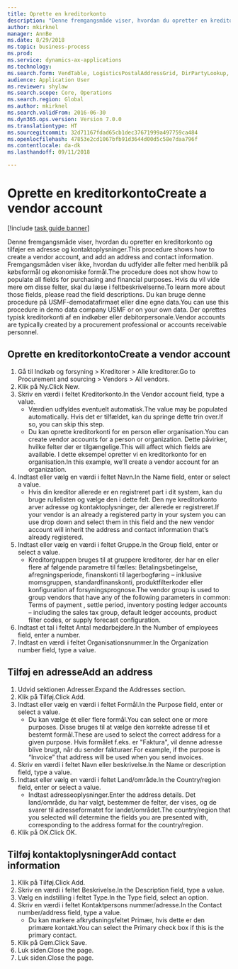 ```yaml
--- 
title: Oprette en kreditorkonto
description: "Denne fremgangsmåde viser, hvordan du opretter en kreditorkonto og tilføjer en adresse og kontaktoplysninger."
author: mkirknel
manager: AnnBe
ms.date: 8/29/2018
ms.topic: business-process
ms.prod: 
ms.service: dynamics-ax-applications
ms.technology: 
ms.search.form: VendTable, LogisticsPostalAddressGrid, DirPartyLookup, LogisticsPostalAddress, SysLookupMultiSelectGrid
audience: Application User
ms.reviewer: shylaw
ms.search.scope: Core, Operations
ms.search.region: Global
ms.author: mkirknel
ms.search.validFrom: 2016-06-30
ms.dyn365.ops.version: Version 7.0.0
ms.translationtype: HT
ms.sourcegitcommit: 32d71167fdad65cb1dec37671999a497759ca484
ms.openlocfilehash: 47853e2cd1067bfb91d3644d00d5c58e7daa796f
ms.contentlocale: da-dk
ms.lasthandoff: 09/11/2018

---
```

# <a name="create-a-vendor-account"></a><span data-ttu-id="099a7-103">Oprette en kreditorkonto</span><span class="sxs-lookup"><span data-stu-id="099a7-103">Create a vendor account</span></span>

[!include [task guide banner](../../includes/task-guide-banner.md)]

<span data-ttu-id="099a7-104">Denne fremgangsmåde viser, hvordan du opretter en kreditorkonto og tilføjer en adresse og kontaktoplysninger.</span><span class="sxs-lookup"><span data-stu-id="099a7-104">This procedure shows how to create a vendor account, and add an address and contact information.</span></span> <span data-ttu-id="099a7-105">Fremgangsmåden viser ikke, hvordan du udfylder alle felter med henblik på købsformål og økonomiske formål.</span><span class="sxs-lookup"><span data-stu-id="099a7-105">The procedure does not show how to populate all fields for purchasing and financial purposes.</span></span> <span data-ttu-id="099a7-106">Hvis du vil vide mere om disse felter, skal du læse i feltbeskrivelserne.</span><span class="sxs-lookup"><span data-stu-id="099a7-106">To learn more about those fields, please read the field descriptions.</span></span> <span data-ttu-id="099a7-107">Du kan bruge denne procedure på USMF-demodatafirmaet eller dine egne data.</span><span class="sxs-lookup"><span data-stu-id="099a7-107">You can use this procedure in demo data company USMF or on your own data.</span></span> <span data-ttu-id="099a7-108">Der oprettes typisk kreditorkonti af en indkøber eller debitorpersonale.</span><span class="sxs-lookup"><span data-stu-id="099a7-108">Vendor accounts are typically created by a procurement professional or accounts receivable personnel.</span></span>


## <a name="create-a-vendor-account"></a><span data-ttu-id="099a7-109">Oprette en kreditorkonto</span><span class="sxs-lookup"><span data-stu-id="099a7-109">Create a vendor account</span></span>
1. <span data-ttu-id="099a7-110">Gå til Indkøb og forsyning > Kreditorer > Alle kreditorer.</span><span class="sxs-lookup"><span data-stu-id="099a7-110">Go to Procurement and sourcing > Vendors > All vendors.</span></span>
2. <span data-ttu-id="099a7-111">Klik på Ny.</span><span class="sxs-lookup"><span data-stu-id="099a7-111">Click New.</span></span>
3. <span data-ttu-id="099a7-112">Skriv en værdi i feltet Kreditorkonto.</span><span class="sxs-lookup"><span data-stu-id="099a7-112">In the Vendor account field, type a value.</span></span>
    * <span data-ttu-id="099a7-113">Værdien udfyldes eventuelt automatisk.</span><span class="sxs-lookup"><span data-stu-id="099a7-113">The value may be populated automatically.</span></span> <span data-ttu-id="099a7-114">Hvis det er tilfældet, kan du springe dette trin over.</span><span class="sxs-lookup"><span data-stu-id="099a7-114">If so, you can skip this step.</span></span>  
    * <span data-ttu-id="099a7-115">Du kan oprette kreditorkonti for en person eller organisation.</span><span class="sxs-lookup"><span data-stu-id="099a7-115">You can create vendor accounts for a person or organization.</span></span> <span data-ttu-id="099a7-116">Dette påvirker, hvilke felter der er tilgængelige.</span><span class="sxs-lookup"><span data-stu-id="099a7-116">This will affect which fields are available.</span></span> <span data-ttu-id="099a7-117">I dette eksempel opretter vi en kreditorkonto for en organisation.</span><span class="sxs-lookup"><span data-stu-id="099a7-117">In this example, we’ll create a vendor account for an organization.</span></span>   
4. <span data-ttu-id="099a7-118">Indtast eller vælg en værdi i feltet Navn.</span><span class="sxs-lookup"><span data-stu-id="099a7-118">In the Name field, enter or select a value.</span></span>
    * <span data-ttu-id="099a7-119">Hvis din kreditor allerede er en registreret part i dit system, kan du bruge rullelisten og vælge den i dette felt. Den nye kreditorkonto arver adresse og kontaktoplysninger, der allerede er registreret.</span><span class="sxs-lookup"><span data-stu-id="099a7-119">If your vendor is an already a registered party in your system you can use drop down and select them in this field and the new vendor account will inherit the address and contact information that’s already registered.</span></span>  
5. <span data-ttu-id="099a7-120">Indtast eller vælg en værdi i feltet Gruppe.</span><span class="sxs-lookup"><span data-stu-id="099a7-120">In the Group field, enter or select a value.</span></span>
    * <span data-ttu-id="099a7-121">Kreditorgruppen bruges til at gruppere kreditorer, der har en eller flere af følgende parametre til fælles: Betalingsbetingelse, afregningsperiode, finanskonti til lagerbogføring – inklusive momsgruppen, standardfinanskonti, produktfilterkoder eller konfiguration af forsyningsprognose.</span><span class="sxs-lookup"><span data-stu-id="099a7-121">The vendor group is used to group vendors that have any of the following parameters in common: Terms of payment , settle period,  inventory posting ledger accounts – including the sales tax group, default ledger accounts, product filter codes, or supply forecast configuration.</span></span>  
6. <span data-ttu-id="099a7-122">Indtast et tal i feltet Antal medarbejdere.</span><span class="sxs-lookup"><span data-stu-id="099a7-122">In the Number of employees field, enter a number.</span></span>
7. <span data-ttu-id="099a7-123">Indtast en værdi i feltet Organisationsnummer.</span><span class="sxs-lookup"><span data-stu-id="099a7-123">In the Organization number field, type a value.</span></span>

## <a name="add-an-address"></a><span data-ttu-id="099a7-124">Tilføj en adresse</span><span class="sxs-lookup"><span data-stu-id="099a7-124">Add an address</span></span>
1. <span data-ttu-id="099a7-125">Udvid sektionen Adresser.</span><span class="sxs-lookup"><span data-stu-id="099a7-125">Expand the Addresses section.</span></span>
2. <span data-ttu-id="099a7-126">Klik på Tilføj.</span><span class="sxs-lookup"><span data-stu-id="099a7-126">Click Add.</span></span>
3. <span data-ttu-id="099a7-127">Indtast eller vælg en værdi i feltet Formål.</span><span class="sxs-lookup"><span data-stu-id="099a7-127">In the Purpose field, enter or select a value.</span></span>
    * <span data-ttu-id="099a7-128">Du kan vælge ét eller flere formål.</span><span class="sxs-lookup"><span data-stu-id="099a7-128">You can select one or more purposes.</span></span> <span data-ttu-id="099a7-129">Disse bruges til at vælge den korrekte adresse til et bestemt formål.</span><span class="sxs-lookup"><span data-stu-id="099a7-129">These are used to select the correct address for a given purpose.</span></span> <span data-ttu-id="099a7-130">Hvis formålet f.eks. er "Faktura", vil denne adresse blive brugt, når du sender fakturaer.</span><span class="sxs-lookup"><span data-stu-id="099a7-130">For example, if the purpose is “Invoice” that address will be used when you send invoices.</span></span>  
4. <span data-ttu-id="099a7-131">Skriv en værdi i feltet Navn eller beskrivelse.</span><span class="sxs-lookup"><span data-stu-id="099a7-131">In the Name or description field, type a value.</span></span>
5. <span data-ttu-id="099a7-132">Indtast eller vælg en værdi i feltet Land/område.</span><span class="sxs-lookup"><span data-stu-id="099a7-132">In the Country/region field, enter or select a value.</span></span>
    * <span data-ttu-id="099a7-133">Indtast adresseoplysninger.</span><span class="sxs-lookup"><span data-stu-id="099a7-133">Enter the address details.</span></span> <span data-ttu-id="099a7-134">Det land/område, du har valgt, bestemmer de felter, der vises, og de svarer til adresseformatet for landet/området.</span><span class="sxs-lookup"><span data-stu-id="099a7-134">The country/region that you selected will determine the fields you are presented with, corresponding to the address format for the country/region.</span></span>   
6. <span data-ttu-id="099a7-135">Klik på OK.</span><span class="sxs-lookup"><span data-stu-id="099a7-135">Click OK.</span></span>

## <a name="add-contact-information"></a><span data-ttu-id="099a7-136">Tilføj kontaktoplysninger</span><span class="sxs-lookup"><span data-stu-id="099a7-136">Add contact information</span></span>
1. <span data-ttu-id="099a7-137">Klik på Tilføj.</span><span class="sxs-lookup"><span data-stu-id="099a7-137">Click Add.</span></span>
2. <span data-ttu-id="099a7-138">Skriv en værdi i feltet Beskrivelse.</span><span class="sxs-lookup"><span data-stu-id="099a7-138">In the Description field, type a value.</span></span>
3. <span data-ttu-id="099a7-139">Vælg en indstilling i feltet Type.</span><span class="sxs-lookup"><span data-stu-id="099a7-139">In the Type field, select an option.</span></span>
4. <span data-ttu-id="099a7-140">Skriv en værdi i feltet Kontaktpersons nummer/adresse.</span><span class="sxs-lookup"><span data-stu-id="099a7-140">In the Contact number/address field, type a value.</span></span>
    * <span data-ttu-id="099a7-141">Du kan markere afkrydsningsfeltet Primær, hvis dette er den primære kontakt.</span><span class="sxs-lookup"><span data-stu-id="099a7-141">You can select the Primary check box if this is the primary contact.</span></span>  
5. <span data-ttu-id="099a7-142">Klik på Gem.</span><span class="sxs-lookup"><span data-stu-id="099a7-142">Click Save.</span></span>
6. <span data-ttu-id="099a7-143">Luk siden.</span><span class="sxs-lookup"><span data-stu-id="099a7-143">Close the page.</span></span>
7. <span data-ttu-id="099a7-144">Luk siden.</span><span class="sxs-lookup"><span data-stu-id="099a7-144">Close the page.</span></span>


